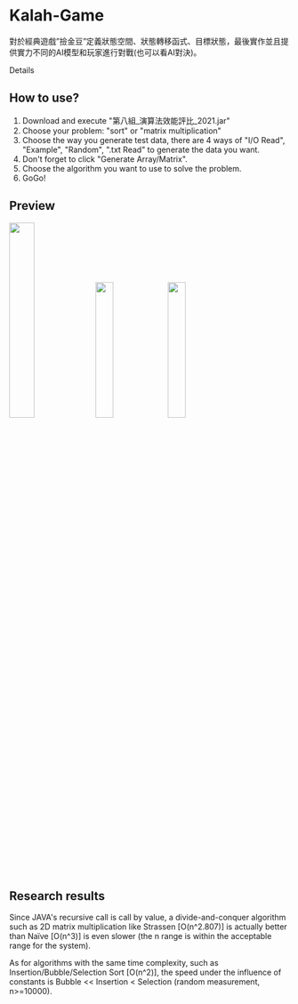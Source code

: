 # Kalah-Game
對於經典遊戲”撿金豆”定義狀態空間、狀態轉移函式、目標狀態，最後實作並且提供實力不同的AI模型和玩家進行對戰(也可以看AI對決)。

Details


## How to use?
1. Download and execute "第八組_演算法效能評比_2021.jar"
2. Choose your problem: "sort" or "matrix multiplication"
3. Choose the way you generate test data, there are 4 ways of "I/O Read", "Example", "Random", ".txt Read" to generate the data you want.
4. Don't forget to click "Generate Array/Matrix".
5. Choose the algorithm you want to use to solve the problem.
6. GoGo!

## Preview
<img src="README_IMG/Step2.png" width="30%"> <img src="README_IMG/Sort_EX.png" width="25%"> <img src="README_IMG/Mul_EX.png" width="25%">

## Research results
Since JAVA's recursive call is call by value, a divide-and-conquer algorithm such as 2D matrix multiplication like Strassen [O(n^2.807)] is actually better than Naïve [O(n^3)] is even slower (the n range is within the acceptable range for the system).

As for algorithms with the same time complexity, such as Insertion/Bubble/Selection Sort [O(n^2)], the speed under the influence of constants is Bubble << Insertion < Selection (random measurement, n>=10000).
